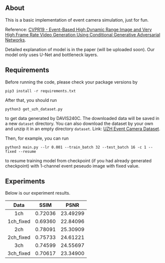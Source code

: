 ## About

This is a basic implementation of event camera simulation, just for fun. 

Reference: [CVPR19 - Event-Based High Dynamic Range Image and Very High Frame Rate Video Generation Using Conditional Generative Adversarial Networks](https://arxiv.org/pdf/1811.08230.pdf). 

Detailed explanation of model is in the paper (will be uploaded soon). Our model only uses U-Net and bottleneck layers.

## Requirements

Before running the code, please check your package versions by

```shell
pip3 install -r requirements.txt
```

After that, you should run

```shell
python3 get_uzh_dataset.py
```

 to get data generated by DAVIS240C. The downloaded data will be saved in a new  `dataset` directory. You can also download the dataset by your own and unzip it in an empty directory `dataset`. Link: [UZH Event Camera Dataset](http://rpg.ifi.uzh.ch/davis_data.html). 

Then, for example, you can run

```shell
python3 main.py --lr 0.001 --train_batch 32 --test_batch 16 -c 1 --fixed --resume
```

to resume training model from checkpoint (if you had already generated checkpoint) with 1-channel event peseudo image with fixed value.

## Experiments

Below is our experiment results.

|   Data    |  SSIM   |   PSNR   |
| :-------: | :-----: | :------: |
|    1ch    | 0.72036 | 23.49299 |
| 1ch_fixed | 0.69360 | 22.84096 |
|    2ch    | 0.78091 | 25.30909 |
| 2ch_fixed | 0.75733 | 24.61221 |
|    3ch    | 0.74599 | 24.55697 |
| 3ch_fixed | 0.70617 | 23.34900 |






